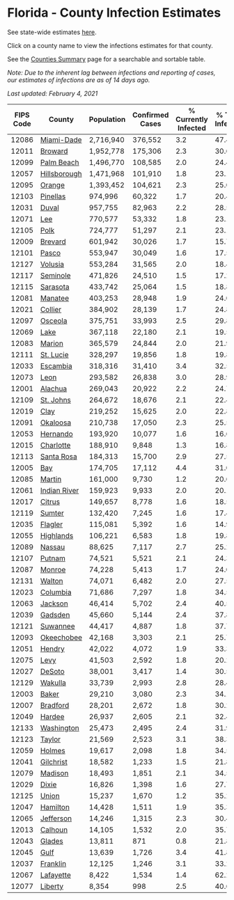 # Florida - County Infection Estimates

See state-wide estimates [here](/infections/us-fl).

Click on a county name to view the infections estimates for that county.

See the [Counties Summary](/infections/summary-counties) page for a searchable and sortable table.

*Note: Due to the inherent lag between infections and reporting of cases, our estimates of infections are as of 14 days ago.*

*Last updated: February 4, 2021*

|   FIPS Code |                       County |   Population |   Confirmed Cases |   % Currently Infected |   % Total Infected |
|-------------|------------------------------|--------------|-------------------|------------------------|--------------------|
|       12086 |     [Miami-Dade](miami-dade) |    2,716,940 |           376,552 |                    3.2 |               47.4 |
|       12011 |           [Broward](broward) |    1,952,778 |           175,306 |                    2.3 |               30.6 |
|       12099 |     [Palm Beach](palm-beach) |    1,496,770 |           108,585 |                    2.0 |               24.4 |
|       12057 | [Hillsborough](hillsborough) |    1,471,968 |           101,910 |                    1.8 |               23.1 |
|       12095 |             [Orange](orange) |    1,393,452 |           104,621 |                    2.3 |               25.0 |
|       12103 |         [Pinellas](pinellas) |      974,996 |            60,322 |                    1.7 |               20.4 |
|       12031 |               [Duval](duval) |      957,755 |            82,963 |                    2.2 |               28.5 |
|       12071 |                   [Lee](lee) |      770,577 |            53,332 |                    1.8 |               23.1 |
|       12105 |                 [Polk](polk) |      724,777 |            51,297 |                    2.1 |               23.1 |
|       12009 |           [Brevard](brevard) |      601,942 |            30,026 |                    1.7 |               15.7 |
|       12101 |               [Pasco](pasco) |      553,947 |            30,049 |                    1.6 |               17.5 |
|       12127 |           [Volusia](volusia) |      553,284 |            31,565 |                    2.0 |               18.4 |
|       12117 |         [Seminole](seminole) |      471,826 |            24,510 |                    1.5 |               17.2 |
|       12115 |         [Sarasota](sarasota) |      433,742 |            25,064 |                    1.5 |               18.8 |
|       12081 |           [Manatee](manatee) |      403,253 |            28,948 |                    1.9 |               24.0 |
|       12021 |           [Collier](collier) |      384,902 |            28,139 |                    1.7 |               24.8 |
|       12097 |           [Osceola](osceola) |      375,751 |            33,993 |                    2.5 |               29.8 |
|       12069 |                 [Lake](lake) |      367,118 |            22,180 |                    2.1 |               19.5 |
|       12083 |             [Marion](marion) |      365,579 |            24,844 |                    2.0 |               21.9 |
|       12111 |       [St. Lucie](st.-lucie) |      328,297 |            19,856 |                    1.8 |               19.8 |
|       12033 |         [Escambia](escambia) |      318,316 |            31,410 |                    3.4 |               32.5 |
|       12073 |                 [Leon](leon) |      293,582 |            26,838 |                    3.0 |               28.9 |
|       12001 |           [Alachua](alachua) |      269,043 |            20,922 |                    2.2 |               24.7 |
|       12109 |       [St. Johns](st.-johns) |      264,672 |            18,676 |                    2.1 |               22.4 |
|       12019 |                 [Clay](clay) |      219,252 |            15,625 |                    2.0 |               22.8 |
|       12091 |         [Okaloosa](okaloosa) |      210,738 |            17,050 |                    2.3 |               25.5 |
|       12053 |         [Hernando](hernando) |      193,920 |            10,077 |                    1.6 |               16.6 |
|       12015 |       [Charlotte](charlotte) |      188,910 |             9,848 |                    1.3 |               16.8 |
|       12113 |     [Santa Rosa](santa-rosa) |      184,313 |            15,700 |                    2.9 |               27.5 |
|       12005 |                   [Bay](bay) |      174,705 |            17,112 |                    4.4 |               31.0 |
|       12085 |             [Martin](martin) |      161,000 |             9,730 |                    1.2 |               20.6 |
|       12061 | [Indian River](indian-river) |      159,923 |             9,933 |                    2.0 |               20.1 |
|       12017 |             [Citrus](citrus) |      149,657 |             8,778 |                    1.6 |               18.5 |
|       12119 |             [Sumter](sumter) |      132,420 |             7,245 |                    1.6 |               17.4 |
|       12035 |           [Flagler](flagler) |      115,081 |             5,392 |                    1.6 |               14.9 |
|       12055 |       [Highlands](highlands) |      106,221 |             6,583 |                    1.8 |               19.8 |
|       12089 |             [Nassau](nassau) |       88,625 |             7,117 |                    2.7 |               25.2 |
|       12107 |             [Putnam](putnam) |       74,521 |             5,521 |                    2.1 |               24.3 |
|       12087 |             [Monroe](monroe) |       74,228 |             5,413 |                    1.7 |               24.0 |
|       12131 |             [Walton](walton) |       74,071 |             6,482 |                    2.0 |               27.5 |
|       12023 |         [Columbia](columbia) |       71,686 |             7,297 |                    1.8 |               34.5 |
|       12063 |           [Jackson](jackson) |       46,414 |             5,702 |                    2.4 |               40.5 |
|       12039 |           [Gadsden](gadsden) |       45,660 |             5,144 |                    2.4 |               37.8 |
|       12121 |         [Suwannee](suwannee) |       44,417 |             4,887 |                    1.8 |               37.7 |
|       12093 |     [Okeechobee](okeechobee) |       42,168 |             3,303 |                    2.1 |               25.7 |
|       12051 |             [Hendry](hendry) |       42,022 |             4,072 |                    1.9 |               33.3 |
|       12075 |                 [Levy](levy) |       41,503 |             2,592 |                    1.8 |               20.2 |
|       12027 |             [DeSoto](desoto) |       38,001 |             3,417 |                    1.4 |               30.5 |
|       12129 |           [Wakulla](wakulla) |       33,739 |             2,993 |                    2.8 |               28.4 |
|       12003 |               [Baker](baker) |       29,210 |             3,080 |                    2.3 |               34.1 |
|       12007 |         [Bradford](bradford) |       28,201 |             2,672 |                    1.8 |               30.2 |
|       12049 |             [Hardee](hardee) |       26,937 |             2,605 |                    2.1 |               32.4 |
|       12133 |     [Washington](washington) |       25,473 |             2,495 |                    2.4 |               31.9 |
|       12123 |             [Taylor](taylor) |       21,569 |             2,523 |                    3.1 |               38.3 |
|       12059 |             [Holmes](holmes) |       19,617 |             2,098 |                    1.8 |               34.5 |
|       12041 |       [Gilchrist](gilchrist) |       18,582 |             1,233 |                    1.5 |               21.8 |
|       12079 |           [Madison](madison) |       18,493 |             1,851 |                    2.1 |               34.5 |
|       12029 |               [Dixie](dixie) |       16,826 |             1,398 |                    1.6 |               27.7 |
|       12125 |               [Union](union) |       15,237 |             1,670 |                    1.2 |               35.2 |
|       12047 |         [Hamilton](hamilton) |       14,428 |             1,511 |                    1.9 |               35.3 |
|       12065 |       [Jefferson](jefferson) |       14,246 |             1,315 |                    2.3 |               30.4 |
|       12013 |           [Calhoun](calhoun) |       14,105 |             1,532 |                    2.0 |               35.7 |
|       12043 |             [Glades](glades) |       13,811 |               871 |                    0.8 |               21.8 |
|       12045 |                 [Gulf](gulf) |       13,639 |             1,726 |                    3.4 |               41.8 |
|       12037 |         [Franklin](franklin) |       12,125 |             1,246 |                    3.1 |               33.2 |
|       12067 |       [Lafayette](lafayette) |        8,422 |             1,534 |                    1.4 |               62.2 |
|       12077 |           [Liberty](liberty) |        8,354 |               998 |                    2.5 |               40.6 |